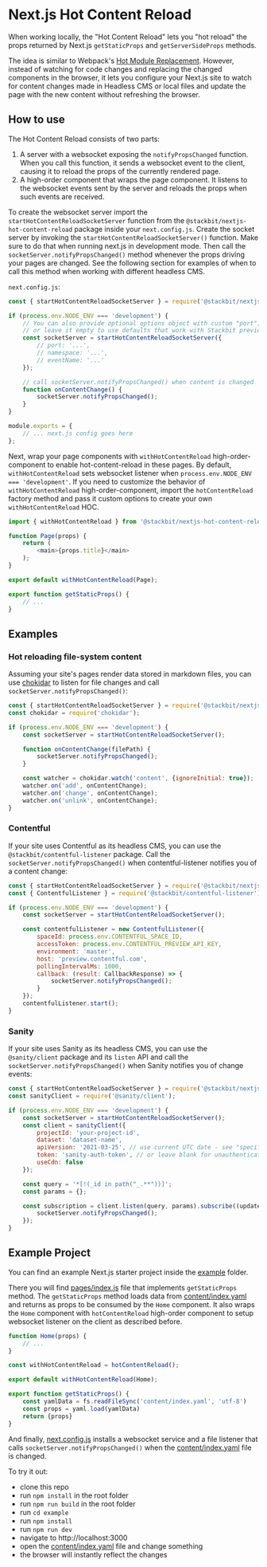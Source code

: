 # Next.js Hot Content Reload

When working locally, the "Hot Content Reload" lets you "hot reload" the props returned by  Next.js `getStaticProps` and `getServerSideProps` methods.

The idea is similar to Webpack's [Hot Module Replacement](https://webpack.js.org/concepts/hot-module-replacement/). However, instead of watching for code changes and replacing the changed components in the browser, it lets you configure your Next.js site to watch for content changes made in Headless CMS or local files and update the page with the new content without refreshing the browser.

## How to use

The Hot Content Reload consists of two parts:

1. A server with a websocket exposing the `notifyPropsChanged` function. When you call this function, it sends a websocket event to the client, causing it to reload the props of the currently rendered page.
2. A high-order component that wraps the page component. It listens to the websocket events sent by the server and reloads the props when such events are received.

To create the websocket server import the `startHotContentReloadSocketServer` function from the `@stackbit/nextjs-hot-content-reload` package inside your `next.config.js`. Create the socket server by invoking the `startHotContentReloadSocketServer()` function. Make sure to do that when running next.js in development mode. Then call the `socketServer.notifyPropsChanged()` method whenever the props driving your pages are changed. See the following section for examples of when to call this method when working with different headless CMS.

`next.config.js`:
```javascript
const { startHotContentReloadSocketServer } = require('@stackbit/nextjs-hot-content-reload');

if (process.env.NODE_ENV === 'development') {
    // You can also provide optional options object with custom "port", "namespace" and "eventName"
    // or leave it empty to use defaults that work with Stackbit preview.
    const socketServer = startHotContentReloadSocketServer({
        // port: '...',
        // namespace: '...',
        // eventName: '...'
    });

    // call socketServer.notifyPropsChanged() when content is changed
    function onContentChange() {
        socketServer.notifyPropsChanged();
    }
}

module.exports = {
    // ... next.js config goes here
};
```

Next, wrap your page components with `withHotContentReload` high-order-component to enable hot-content-reload in these pages. By default, `withHotContentReload` sets websocket listener when `process.env.NODE_ENV === 'development'`. If you need to customize the behavior of `withHotContentReload` high-order-component, import the `hotContentReload` factory method and pass it custom options to create your own `withHotContentReload` HOC.

```javascript
import { withHotContentReload } from '@stackbit/nextjs-hot-content-reload/hotContentReload';

function Page(props) {
    return (
        <main>{props.title}</main>
    );
}

export default withHotContentReload(Page);

export function getStaticProps() {
    // ...
}
```

## Examples

### Hot reloading file-system content

Assuming your site's pages render data stored in markdown files, you can use [chokidar](https://www.npmjs.com/package/chokidar) to listen for file changes and call `socketServer.notifyPropsChanged()`:

```javascript
const { startHotContentReloadSocketServer } = require('@stackbit/nextjs-hot-content-reload');
const chokidar = require('chokidar');

if (process.env.NODE_ENV === 'development') {
    const socketServer = startHotContentReloadSocketServer();

    function onContentChange(filePath) {
        socketServer.notifyPropsChanged();
    }

    const watcher = chokidar.watch('content', {ignoreInitial: true});
    watcher.on('add', onContentChange);
    watcher.on('change', onContentChange);
    watcher.on('unlink', onContentChange);
}
```

### Contentful

If your site uses Contentful as its headless CMS, you can use the `@stackbit/contentful-listener` package. Call the `socketServer.notifyPropsChanged()` when contentful-listener notifies you of a content change:

```javascript
const { startHotContentReloadSocketServer } = require('@stackbit/nextjs-hot-content-reload');
const { ContentfulListener } = require('@stackbit/contentful-listener');

if (process.env.NODE_ENV === 'development') {
    const socketServer = startHotContentReloadSocketServer();

    const contentfulListener = new ContentfulListener({
        spaceId: process.env.CONTENTFUL_SPACE_ID,
        accessToken: process.env.CONTENTFUL_PREVIEW_API_KEY,
        environment: 'master',
        host: 'preview.contentful.com',
        pollingIntervalMs: 1000,
        callback: (result: CallbackResponse) => {
            socketServer.notifyPropsChanged();
        }
    });
    contentfulListener.start();
}
```

### Sanity

If your site uses Sanity as its headless CMS, you  can use the `@sanity/client` package and its `listen` API and call the `socketServer.notifyPropsChanged()` when Sanity notifies you of change events:

```javascript
const { startHotContentReloadSocketServer } = require('@stackbit/nextjs-hot-content-reload');
const sanityClient = require('@sanity/client');

if (process.env.NODE_ENV === 'development') {
    const socketServer = startHotContentReloadSocketServer();
    const client = sanityClient({
        projectId: 'your-project-id',
        dataset: 'dataset-name',
        apiVersion: '2021-03-25', // use current UTC date - see "specifying API version"!
        token: 'sanity-auth-token', // or leave blank for unauthenticated usage
        useCdn: false
    });

    const query = '*[!(_id in path("_.**"))]';
    const params = {};

    const subscription = client.listen(query, params).subscribe((update) => {
        socketServer.notifyPropsChanged();
    });
}
```

## Example Project

You can find an example Next.js starter project inside the [example](/example) folder.

There you will find [pages/index.js](example/pages/index.js) file that implements `getStaticProps` method. The `getStaticProps` method loads data from [content/index.yaml](example/content/index.yaml) and returns as props to be consumed by the `Home` component. It also wraps the `Home` component with `hotContentReload` high-order component to setup websocket listener on the client as described before.

```javascript
function Home(props) {
    // ...
}

const withHotContentReload = hotContentReload();

export default withHotContentReload(Home);

export function getStaticProps() {
    const yamlData = fs.readFileSync('content/index.yaml', 'utf-8')
    const props = yaml.load(yamlData)
    return {props}
}
```

And finally, [next.config.js](example/next.config.js) installs a websocket service and a file listener that calls `socketServer.notifyPropsChanged()` when the [content/index.yaml](example/content/index.yaml) file is changed.

To try it out:

- clone this repo
- run `npm install` in the root folder
- run `npm run build` in the root folder
- run `cd example`
- run `npm install`
- run `npm run dev`
- navigate to http://localhost:3000
- open the [content/index.yaml](example/content/index.yaml) file and change something
- the browser will instantly reflect the changes

